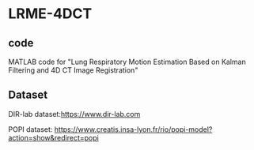 # LRME-4DCT

## code

MATLAB code for "Lung Respiratory Motion Estimation Based on Kalman Filtering and 4D CT Image Registration"

## Dataset

DIR-lab dataset:https://www.dir-lab.com

POPI dataset: https://www.creatis.insa-lyon.fr/rio/popi-model?action=show&redirect=popi

